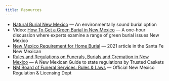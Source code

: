 ```yaml
---
title: Resources
---
```

* [Natural Burial New Mexico](https://www.naturalburialnewmexico.com) — An environmentally sound burial option
* Video: [How To Get a Green Burial in New Mexico](https://beforeidienm.com/video-how-to-get-a-green-burial-in-new-mexico/) — A one-hour discussion where experts examine a range of green burial issues New Mexico
* [New Mexico Requirement for Home Burial](https://www.santafenewmexican.com/news/local_news/requirements-for-home-burial-funeral-homes-can-help/article_d9d5e4ce-7152-11eb-b02b-87f058c94579.html) — 2021 article in the Santa Fe New Mexican
* [Rules and Regulations on Funerals, Burials and Cremation in New Mexico](https://trustedcaskets.com/blogs/funeral-information/rules-and-regulations-on-funerals-burials-and-cremation-in-new-mexico) — A New Mexican Guide to state regulations by Trusted Caskets 
* [NM Board of Funeral Services: Rules & Laws](https://www.rld.nm.gov/boards-and-commissions/individual-boards-and-commissions/funeral-services-overview/fs-laws-rules-and-policies/) — Official New Mexico Regulation & Licensing Dept




